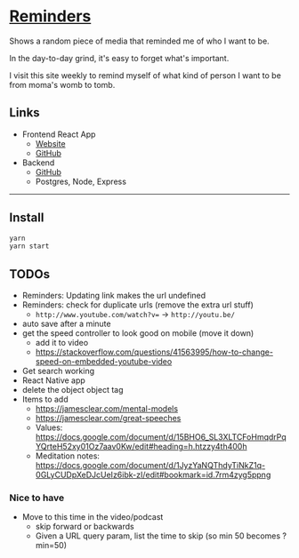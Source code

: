 # [Reminders](https://fullchee-reminders.netlify.app/)

Shows a random piece of media that reminded me of who I want to be.

In the day-to-day grind, it's easy to forget what's important.

I visit this site weekly to remind myself of what kind of person I want to be from moma's womb to tomb.

## Links

- Frontend React App
  - [Website](https://fullchee-reminders.netlify.app/)
  - [GitHub](https://github.com/Fullchee/values-client)
- Backend
  - [GitHub](https://github.com/Fullchee/reminders-backend)
  - Postgres, Node, Express

---

## Install

```bash
yarn
yarn start
```

## TODOs
- Reminders: Updating link makes the url undefined
- Reminders: check for duplicate urls (remove the extra url stuff)
   - `http://www.youtube.com/watch?v=` -> `http://youtu.be/`
- auto save after a minute
- get the speed controller to look good on mobile (move it down)
  - add it to video
  - https://stackoverflow.com/questions/41563995/how-to-change-speed-on-embedded-youtube-video
- Get search working
- React Native app
- delete the object object tag
- Items to add
  - https://jamesclear.com/mental-models
  - https://jamesclear.com/great-speeches
  - Values: https://docs.google.com/document/d/15BHO6_SL3XLTCFoHmqdrPqYQrteH52xy01Oz7aav0Kw/edit#heading=h.htzzy4th400h
  - Meditation notes: https://docs.google.com/document/d/1JyzYaNQThdyTiNkZ1q-0GLyCUDpXeDJcUeIz6ibk-zI/edit#bookmark=id.7rm4zyg5ppng

### Nice to have
- Move to this time in the video/podcast
  - skip forward or backwards
  - Given a URL query param, list the time to skip (so min 50 becomes ?min=50)

